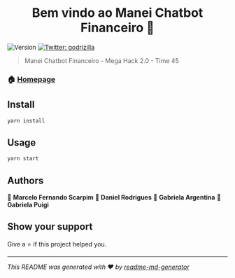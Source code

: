 <h1 align="center">Bem vindo ao Manei Chatbot Financeiro 👋</h1>
<p>
  <img alt="Version" src="https://img.shields.io/badge/version-1.0.0-blue.svg?cacheSeconds=2592000" />

  <a href="https://twitter.com/godrizilla" target="_blank">
    <img alt="Twitter: godrizilla" src="https://img.shields.io/twitter/follow/godrizilla.svg?style=social" />
  </a>
</p>

> Manei Chatbot Financeiro - Mega Hack 2.0 - Time 45

### 🏠 [Homepage](https://maneichatbotfinanceiro.webflow.io/)

## Install

```sh
yarn install
```

## Usage

```sh
yarn start
```

## Authors

👤 **Marcelo Fernando Scarpim**
👤 **Daniel Rodrigues**
👤 **Gabriela Argentina**
👤 **Gabriela Puigi**

## Show your support

Give a ⭐️ if this project helped you.

***
_This README was generated with ❤️ by [readme-md-generator](https://github.com/kefranabg/readme-md-generator)_